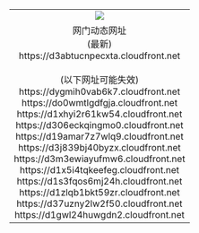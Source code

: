﻿<table>
  <tr></tr>
  <tr><td colspan=2 align=center><img src="https://d3abtucnpecxta.cloudfront.net/Up/oGate.jpg" /></td></tr>
  <tr><td colspan=2 align=center>网门动态网址<br/>(最新)
<br>https://d3abtucnpecxta.cloudfront.net
<br/><br/>(以下网址可能失效)
<br>https://dygmih0vab6k7.cloudfront.net
<br>https://do0wmtlgdfgja.cloudfront.net
<br>https://d1xhyi2r61kw54.cloudfront.net
<br>https://d306eckqingmo0.cloudfront.net
<br>https://d19amar7z7wlq9.cloudfront.net
<br>https://d3j839bj40byzx.cloudfront.net
<br>https://d3m3ewiayufmw6.cloudfront.net
<br>https://d1x5i4tqkeefeg.cloudfront.net
<br>https://d1s3fqos6mj24h.cloudfront.net
<br>https://d1zlqb1bkt59zr.cloudfront.net
<br>https://d37uzny2lw2f50.cloudfront.net
<br>https://d1gwl24huwgdn2.cloudfront.net
    </td>
  </tr>
</table>
